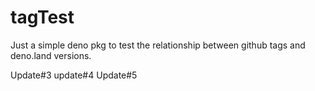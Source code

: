 # tagTest
Just a simple deno pkg to test the relationship between github tags and deno.land versions. 

Update#3
update#4
Update#5
